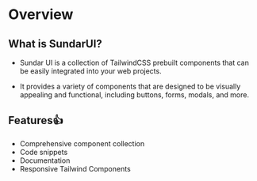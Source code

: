 # Overview

## What is SundarUI?

- Sundar UI is a collection of TailwindCSS prebuilt components that can be easily integrated into your web projects.

- It provides a variety of components that are designed to be visually appealing and functional, including buttons, forms, modals, and more.

## Features👍

- Comprehensive component collection
- Code snippets
- Documentation
- Responsive Tailwind Components
